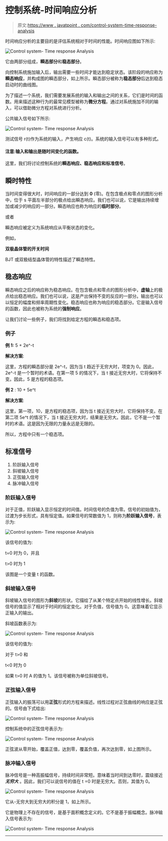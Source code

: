 # 控制系统-时间响应分析

> 原文:[https://www . javatpoint . com/control-system-time-response-analysis](https://www.javatpoint.com/control-system-time-response-analysis)

时间响应分析的主要目的是评估系统相对于时间的性能。时间响应图如下所示:

![Control system- Time response Analysis](../Images/f3e86b61b146c9e296853c9d3c162678.png)

它由两部分组成，**瞬态部分**和**稳态部分**。

向控制系统施加输入后，输出需要一些时间才能达到稳定状态。该阶段的响应称为**瞬态响应**，并构成图的瞬态部分，如上所示。瞬态部分被称为**稳态部分**后达到稳态启动时的曲线图。

为了描述一个系统，我们需要发展系统的输入和输出之间的关系，它们是时间的函数。用来描述这种行为的最常见模型被称为**微分方程**。通过对系统施加不同的输入，可以借助微分方程对系统进行分析。

公共输入信号如下所示:

![Control system- Time response Analysis](../Images/dc7aec1d201b519d34caf6a6885af783.png)

测试信号 r(t)作为系统的输入，产生响应 c(t)。系统的输入信号可以有多种形式。

#### 注意:输入和输出是随时间变化的函数。

这里，我们将讨论控制系统的**瞬态响应、**稳态响应和**标准信号**。

## 瞬时特性

当时间变得很大时，时间响应的一部分达到 **0** (零)。在包含极点和零点的图形分析中，位于 s 平面左半部分的极点给出瞬态响应。我们也可以说，它是输出持续增加或减少的响应的一部分。瞬态响应也称为响应的**临时部分**。

或者

瞬态响应被定义为系统响应从平衡状态的变化。

例如，

**双极晶体管的开关时间**

BJT 或双极结型晶体管的特性描述了瞬态特性。

## 稳态响应

瞬态响应之后的响应称为稳态响应。在包含极点和零点的图形分析中，**虚轴**上的极点给出稳态响应。我们也可以说，这是产出保持不变的反应的一部分。输出也可以以恒定的幅度和频率周期性变化。稳态响应也称为响应的稳态部分。它是输入信号的函数，因此也被称为系统的**强制响应**。

让我们讨论一些例子，我们将找到给定方程的瞬态和稳态项。

### 例子

**例 1:** 5 + 2e^-t

**解决方案**:

这里，方程的瞬态部分是 2e^-t，因为当 t 趋近于无穷大时，项变为 0。因此，2e^-t 是一个暂时的术语。在第一项 5 的情况下，当 t 接近无穷大时，它将保持不变。因此，5 是方程的稳态项。

**例 2** : 10 + 5e^t

**解决方案**:

这里，第一项，10，是方程的稳态项，因为当 t 接近无穷大时，它将保持不变。在第二项 5e^t 的情况下，当 t 接近无穷大时，结果是无穷大。因此，它不是一个暂时的术语。这是因为无限的力量永远是无限的。

所以，方程中只有一个稳态项。

## 标准信号

1.  阶跃输入信号
2.  斜坡输入信号
3.  正弦输入信号
4.  脉冲输入信号

### 阶跃输入信号

对于正值，阶跃输入显示恒定的时间值。时间信号的负值为零。信号的初始值为，过渡为步长形式，具有恒定值。如果信号的常数值为 1，则称为**阶跃输入信号**，表示为:

![Control system- Time response Analysis](../Images/23b9ab7eb74dd2cbf83e308ed734ecfd.png)

该信号的值为:

t=0 时为 0，并且

t>0 时为 1

该图是一个变量 t 的函数。

### 斜坡输入信号

斜坡输入信号的图形为**斜坡**的形状。它描绘了从某个特定点开始的线性增长。斜坡信号的值显示了相对于时间的恒定变化。对于负值，信号值为 0。这意味着它显示正输入的输出。

斜坡函数表示为:

![Control system- Time response Analysis](../Images/8259450265d22691d1709abbd8f0b245.png)

该信号的值为:

对于 t>0 和

t<0 时为 0

如果 t>0 时 A 的值为 1。该信号被称为单位斜坡信号。

### 正弦输入信号

正弦输入的振荡可以用**正弦**形式的方程来描述。线性过程对正弦曲线的响应是正弦的。信号由下式给出:

![Control system- Time response Analysis](../Images/e6ef9199c34a925777675dcad29a5b0a.png)

控制系统中的正弦信号表示为:

![Control system- Time response Analysis](../Images/a46f5db892b8699de6212fd71e1bf402.png)

正弦波从零开始，覆盖正值，达到零，覆盖负值，再次达到零，如上图所示。

### 脉冲输入信号

脉冲信号是一种高振幅信号，持续时间非常短。意味着当时间到达零时，震级接近 ***无穷大*** 。因此，我们可以说信号的值在 t =0 时是无穷大。否则，其值为 0。

![Control system- Time response Analysis](../Images/05802109909149db9f4e198142e8176c.png)

它从-无穷大到无穷大的积分是 1，如上所示。

它是物理上不存在的信号，是基于面积概念定义的。它不是基于振幅概念。脉冲输入信号表示为:

![Control system- Time response Analysis](../Images/ded6e1c54b49f8a7fd8d16f2d57f7968.png)

* * *